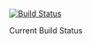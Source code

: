 [![Build Status](https://travis-ci.org/Omnibyte27/MyFirstExample.svg?branch=master)](https://travis-ci.org/Omnibyte27/MyFirstExample)

Current Build Status

